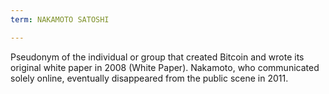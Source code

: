 ```yaml
---
term: NAKAMOTO SATOSHI

---
```

Pseudonym of the individual or group that created Bitcoin and wrote its original white paper in 2008 (White Paper). Nakamoto, who communicated solely online, eventually disappeared from the public scene in 2011.